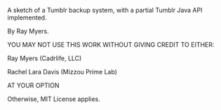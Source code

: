 A sketch of a Tumblr backup system, with a partial Tumblr Java API implemented.

By Ray Myers.

YOU MAY NOT USE THIS WORK WITHOUT GIVING CREDIT TO EITHER:

Ray Myers (Cadrlife, LLC)

Rachel Lara Davis (Mizzou Prime Lab)

AT YOUR OPTION

Otherwise, MIT License applies.
